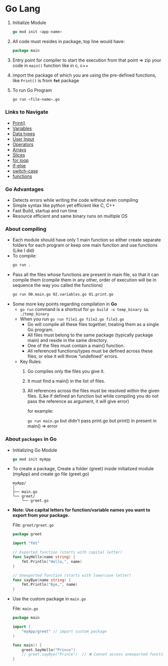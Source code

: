 # Go Lang 

1. Initialize Module
   
    ```go
    go mod init <app-name>
    ```
2. All code must resides in package, top line would have:

    ```go
    package main
    ```
3. Entry point for compiler to start the execution from that point => zip your code in `main()` function like in c, c++
4. import the package of which you are using the pre-defined functions, like `Print()` is from **`fmt`** package
5. To run Go Program
    ```sh
    go run <file-name>.go
    ```
### Links to Navigate

-  [Print()](https://github.com/princebansal7/Learn-GoLang/blob/main/01.Basics/01.print.go)
-  [Variables](https://github.com/princebansal7/Learn-GoLang/blob/main/01.Basics/02.variables.go)
-  [Data types](https://github.com/princebansal7/Learn-GoLang/blob/main/01.Basics/03.dataTypes.go)
-  [User Input](https://github.com/princebansal7/Learn-GoLang/blob/main/01.Basics/04.userInput.go)
-  [Operators](https://github.com/princebansal7/Learn-GoLang/blob/main/01.Basics/05.operators.go)
-  [Arrays](https://github.com/princebansal7/Learn-GoLang/blob/main/01.Basics/06.arrays.go)
-  [Slices](https://github.com/princebansal7/Learn-GoLang/blob/main/01.Basics/07.slices.go)
-  [for loop](https://github.com/princebansal7/Learn-GoLang/blob/main/01.Basics/08.loops.go)
-  [if-else](https://github.com/princebansal7/Learn-GoLang/blob/main/01.Basics/09.if_else.go)
-  [switch-case](https://github.com/princebansal7/Learn-GoLang/blob/main/01.Basics/10.switch_case.go)
-  [functions](https://github.com/princebansal7/Learn-GoLang/blob/main/01.Basics/11.functions.go)

### Go Advantages

- Detects errors while writing the code without even compiling
- Simple syntax like python yet efficient like C, C++
- Fast Build, startup and run time
- Resource efficient and same binary runs on multiple OS

### About compiling

- Each module should have only 1 main function so either create separate folders for each program or keep one main function and use functions (Like I did)
- To compile:
  ```sh
  go run .
  ```
- Pass all the files whose functions are present in main file, so that it can compile them (compile them in any other, order of execution will be in sequence the way you called the functions)
  ```sh
  go run 00.main.go 02.variables.go 01.print.go
  ```
- Some more key points regarding compilation in **Go**
  - `go run` command is a shortcut for `go build -o temp_binary && ./temp_binary`
  - When you run `go run file1.go file2.go file3.go`
	- Go will compile all these files together, treating them as a single Go program.
	- All files must belong to the same package (typically package main) and reside in the same directory.
	- One of the files must contain a main() function.
	- All referenced functions/types must be defined across these files, or else it will throw “undefined” errors.
  - Key Rules:
    1.	Go compiles only the files you give it.
	2.	It must find a main() in the list of files.
	3.	All references across the files must be resolved within the given files. (Like if defined an function but while compiling you do not pass the reference as argument, it will give error)
    
        for example:
        
         `go run main.go`
           but didn't pass print.go but print() in present in main() => error

### About `packages` in **Go**
  - Initializing Go Module
    ```go
    go mod init myApp
    ```
  - To create a package, Create a folder (greet) inside initialized module (myApp) and create go file (greet.go)
    ```
    myApp/
    │
    ├── main.go
    └── greet/
        └── greet.go
    ```
  - **Note: Use capital letters for function/variable names you want to export from your package.**
    
    File: `greet/greet.go`
    ```go
    package greet

    import "fmt"

    // Exported function (starts with capital letter)
    func SayHello(name string) {
        fmt.Println("Hello,", name)
    }

    // Unexported function (starts with lowercase letter)
    func sayBye(name string) {
        fmt.Println("Bye,", name)
    }
    ```
  - Use the custom package in `main.go`
  
    File: `main.go`
    ```go
    package main

    import (
        "myApp/greet" // import custom package
    )

    func main() {
        greet.SayHello("Prince")
        // greet.sayBye("Prince")  // ❌ Cannot access unexported functions
    }
    ```